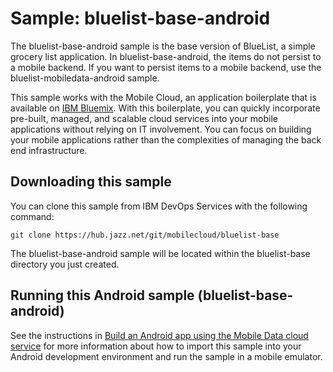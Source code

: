Sample: bluelist-base-android
===

The bluelist-base-android sample is the base version of BlueList, a simple grocery list application.  In bluelist-base-android, the items do not persist to a mobile backend. If you want to persist items to a mobile backend, use the bluelist-mobiledata-android sample.

This sample works with the Mobile Cloud, an application boilerplate that is available on [IBM Bluemix](https://www.ng.bluemix.net).  With this boilerplate, you can quickly incorporate pre-built, managed, and scalable cloud services into your mobile applications without relying on IT involvement. You can focus on building your mobile applications rather than the complexities of managing the back end infrastructure.


Downloading this sample
---
You can clone this sample from IBM DevOps Services with the following command: 

    git clone https://hub.jazz.net/git/mobilecloud/bluelist-base

The bluelist-base-android sample will be located within the bluelist-base directory you just created.

Running this Android sample (bluelist-base-android)
---

See the instructions in [Build an Android app using the Mobile Data cloud service](http://www.ibm.com/developerworks/library/mo-android-mobiledata-app/index.html) for more information about how to import this sample into your Android development environment and run the sample in a mobile emulator.


